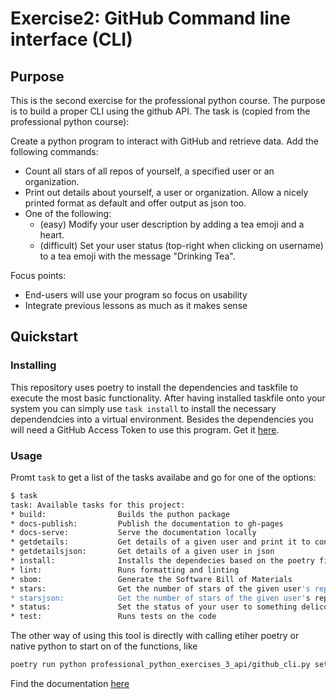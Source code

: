 # Exercise2: GitHub Command line interface (CLI)

## Purpose

This is the second exercise for the professional python course. The purpose is to build a proper CLI using the github API.
The task is (copied from the professional python course): 

Create a python program to interact with GitHub and retrieve data.
Add the following commands:

- Count all stars of all repos of yourself, a specified user or an organization.
- Print out details about yourself, a user or organization.
  Allow a nicely printed format as default and offer output as json too.
- One of the following:
  - (easy) Modify your user description by adding a tea emoji and a heart.
  - (difficult) Set your user status (top-right when clicking on username)
    to a tea emoji with the message "Drinking Tea".

Focus points:

- End-users will use your program so focus on usability
- Integrate previous lessons as much as it makes sense

## Quickstart

### Installing

This repository uses poetry to install the dependencies and taskfile to execute the most basic functionality. 
After having installed taskfile onto your system you can simply use ```task install``` to install the necessary dependendcies into a virtual environment. Besides the dependencies you will need a GitHub Access Token to use this program. Get it [here]("https://github.com/settings/tokens).

### Usage

Promt ```task``` to get a list of the tasks availabe and go for one of the options: 

```bash
$ task
task: Available tasks for this project:
* build:                Builds the puthon package
* docs-publish:         Publish the documentation to gh-pages
* docs-serve:           Serve the documentation locally
* getdetails:           Get details of a given user and print it to console
* getdetailsjson:       Get details of a given user in json
* install:              Installs the dependecies based on the poetry file
* lint:                 Runs formatting and linting
* sbom:                 Generate the Software Bill of Materials
* stars:                Get the number of stars of the given user's repositories
* starsjson:            Get the number of stars of the given user's repositories in json format
* status:               Set the status of your user to something delicous
* test:                 Runs tests on the code
```

The other way of using this tool is directly with calling etiher poetry or native python to start on of the functions, like 

```bash
poetry run python professional_python_exercises_3_api/github_cli.py setstatus
```

Find the documentation [here](https://tea-n-tech.github.io/professional-python-exercises-2-githubCLI)
